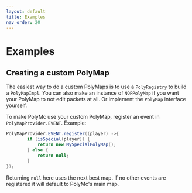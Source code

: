 ```yaml
---
layout: default
title: Examples
nav_order: 20
---
```

# Examples

## Creating a custom PolyMap
The easiest way to do a custom PolyMaps is to use a `PolyRegistry` to build a `PolyMapImpl`.
You can also make an instance of `NOPPolyMap` if you want your PolyMap to not edit packets at all.
Or implement the `PolyMap` interface yourself.

To make PolyMc use your custom PolyMap, register an event in `PolyMapProvider.EVENT`. Example:
```java
PolyMapProvider.EVENT.register((player) ->{
		if (isSpecial(player)) {
			return new MySpecialPolyMap();
        } else {
			return null;
        }
});
```
Returning `null` here uses the next best map. If no other events are registered it will default to PolyMc's main map.
